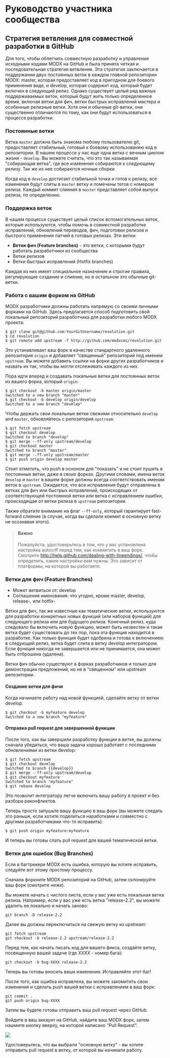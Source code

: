 # Руководство участника сообщества

## Стратегия ветвления для совместной разработки в GitHub

Для того, чтобы облегчить совместную разработку и управление исходными кодами MODX на GitHub и была принята четкая и последовательная стратегия ветвления. Эта стратегия заключается в поддержании двух постоянных веток в каждом главной репозитории MODX: master, которая предоставляет код в пригодном для боевого применения виде, и develop, которая содержит код, который будет включен в следующий релиз. Однако существует целый ряд важных поддерживаемых веток, который будут жить только определенное время, включая ветки для фич, ветки быстрых исправлений мастера и особенные релизные ветки. Хотя они и обычные git-ветки, они существенно отличаются по тому, как они будут использоваться в процессе разработки.

### Постоянные ветки

Ветка `master` должна быть знакома любому пользователю git, предоставляет стабильный, готовый к боевому использованию код в репозитории. В нашем процессе у нас еще одна ветка с вечным циклом жизни - `develop`. Вы можете считать, что это так называемая "собирающая ветка", где все изменения собираются к следующему релизу. Так же из нее собираются ночные сборки. 

Когда код в `develop` достигает стабильной точки и готов к релизу, все изменения будут слиты в `master` ветку и помечены тегов с номером релиза. Каждый коммит слияния в `master` представляет собой выпуск релиза, по определению.

### Поддержка веток

В нашем процессе существует целый список вспомогательных веток, которые используются, чтобы помочь в совместной разработке исправлений, обновлений переводов, фич, подготовки релизов и быстрого применения патчей в готовых релизах. Эти ветки:

* __Ветки фич (Feature branches)__ - это ветки, с которыми будут работать разработчики из сообщества
* Ветки релизов
* Ветки быстрых исправлений (Hotfix branches)

Каждая из них имеет специальное назначение и строгие правила, регулирующие создание и слияние, но в остальном это обычные git-ветки.

### Работа с вашим форком на GitHub

MODX разработчики должны работать напрямую со своими личными форками на GitHub. Здесь предлагается способ подготовить свой локальный репозиторий разработчика для разработки любого MODX проекта:

	$ git clone git@github.com:YourGitUsername/revolution.git
	$ cd revolution
	$ git remote add upstream -f http://github.com/modxcms/revolution.git

Это устанавливает ваш форк в качестве стандартного удаленного репозитория `origin` и добавляет "священный" репозиторий под именем `upstream`. Вы можете добавить ссылки на форки других разработчиков и назвать их так, чтобы вы могли отслеживать каждого из них.

Пора идти вперед и создавать локальные ветки для постоянных веток из вашего форка, который `origin`: 

	$ git checkout -b master origin/master
	Switched to a new branch "master"
	$ git checkout -b develop origin/develop
	Switched to a new branch "develop"

Чтобы держать свои локальные ветки свежими относительно `develop` and `master`, обновляйтесь с репозитория `upstream`:

	$ git fetch upstream
	$ git checkout develop
	Switched to branch "develop"
	$ git merge --ff-only upstream/develop
	$ git checkout master
	Switched to branch "master"
	$ git merge --ff-only upstream/master
	$ git push origin develop master

Стоит отметить, что push в осноном для "показать" и не стоит пушить в постоянные ветки, даже в своих форках. Другими словами, имена веток `develop` и `master` в вашем форке должны всегда соответствовать именам веток в `upstream`. Ожидается, что все исправления будут отправлены в ветках для фич или быстрых исправлений, происходящих от соответствующей постоянной ветки или ветка с исправлением ошибки, происходящая от ветки релиза в `upstream` репозитории.

Также обратите внимание на флаг `--ff-only`, который гарантирует fast-forward слияние (в случае, когда вы сделали коммит в основную ветку не осознавая этого).

> #### Важно
> Пожалуйста, удостоверьтесь в том, что у вас установлена настройка autocrlf перед тем, как коммитить в ваш форк. Смотрите http://help.github.com/dealing-with-lineendings/, чтобы определить, какие настройки вам нужны. Это зависит от платформы, на которой вы работаете.
 	
### Ветки для фич (Feature Branches)

* Может ветвиться от: develop
* Соглашения именования: что угодно, кроме master, develop, release-, или hotfix-

Ветки для фич, так же известные как тематические ветки, используются для разработки конкретных новых функций (или наборов функций) для следующего релиза или для будущего релиза. Конечный релиз, куда следовало бы включить новую функцию, может быть незвестен и такая ветка будет существовать до тех пор, пока эта функция находится в разработке. Как только функция будет одобрена и готова к включениею в следующий релиз, ветка будет слита в ветку develop интегратором. Если функция никогда не завершается или не принимается, она может быть отброшена (удалена).

Ветки фич обычно существуют в форках разработчиков и только для демонстрации предложений, но не в "священном" или upstream репозитории.

#### Создание ветки для фичи

Когда начинаете работу над новой функцией, сделайте ветку от ветки develop.

	$ git checkout -b myfeature develop
	Switched to a new branch "myfeature"

#### Отправка pull request для завершенной функции

После того, как вы завершили разработку функции в ветке, вы должны сначала убедиться, что ваша задача хорошо работает с последними обновлениями из ветки develop:

	$ git fetch upstream
	$ git checkout develop
	Switched to branch {{develop}}
	$ git merge --ff-only upstream/develop
	$ git checkout myfeature
	Switched to branch "myfeature"
	$ git rebase develop
	
Это позволит интегратору легче включить вашу работу в проект и без разбора раконфликтов.

Теперь просто запушьте вашу функцию в ваш форк (вы можете следать это раньше, если хотите поделиться наработками и совместно с другими разработчиками что-то исправить):

	$ git push origin myfeature:myfeature
	
И теперь вы готовы слать pull request для вашей тематической ветки.

### Ветки для ошибок (Bug Branches)

Если в багтрекерe MODX есть ошибка, которую вы хотите исправить, следуйте вот этому простому процессу.

Сначала форкните MODX репозиторий на GitHub, затем склонируйте ваш форк (смотрите ниже).

Вы можете начать с чистого листа, если у вас уже есть локальная ветка релиза. Например, если у вас уже есть ветка "release-2.2", вы можете удалить ее локально и начать заново:

	git branch -D release-2.2
	
Далее вы должны переключиться на свежую ветку из upstream:

	git fetch upstream
	git checkout -b release-2.2 upstream/release-2.2
	
Перед тем, как начать писать код для вашего фикса, создайте ветку, посвященную вашей задаче (где XXXX - номер бага):

	git checkout -b bug-XXXX release-2.2
	
Теперь вы готовы вносить ваши изменения. Исправляйте этот баг!

После того, как ошибка исправлена, вы можете закомитить свои изменения и сделать push вашей ветки с исправлением в ваш форк:

	git commit .
	git push origin bug-XXXX
	
Затем вы будете готовы отправить ваш pull request через GitHub.	

Войдите в ваш аккаунт на GitHub, найдите ваш MODX форк, затем нашмите кнопку вверху, на которой написано "Pull Request".

![](http://rtfm.modx.com/download/attachments/33948128/github_modx_pull_request.jpg?version=1&modificationDate=1370290791000)

Удостоверьтесь, что вы выбрали "основную ветку" - вы хотите отправить pull request в ветку, от которой вы начинали работу.

